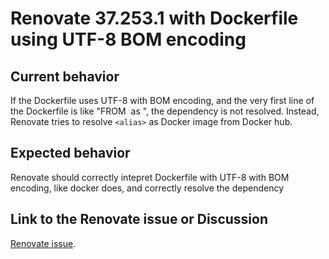 # Renovate 37.253.1 with Dockerfile using UTF-8 BOM encoding

## Current behavior

If the Dockerfile uses UTF-8 with BOM encoding, and the very first line of the Dockerfile is like "FROM <image> as <alias>", the dependency is not resolved.
Instead, Renovate tries to resolve `<alias>` as Docker image from Docker hub.

## Expected behavior

Renovate should correctly intepret Dockerfile with UTF-8 with BOM encoding, like docker does, and correctly resolve the dependency

## Link to the Renovate issue or Discussion

[Renovate issue](https://github.com/renovatebot/renovate/discussions/30112).
